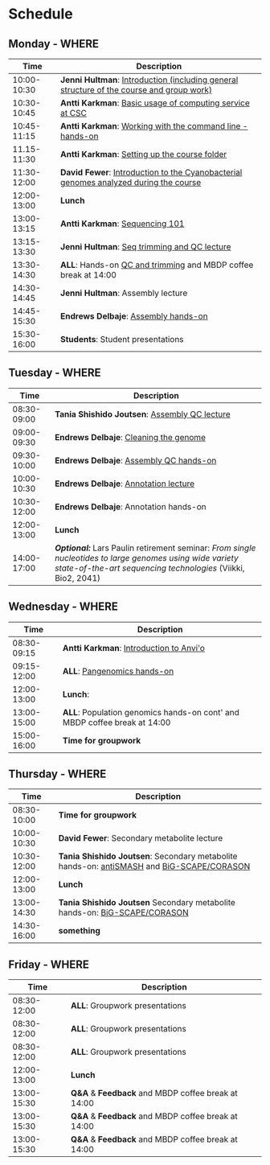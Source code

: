 # Schedule

## Monday - WHERE
| Time | Description|
| --- | --- |
| 10:00-10:30 | **Jenni Hultman**: [Introduction (including general structure of the course and group work)](Lectures/introduction.pdf)|
| 10:30-10:45 | **Antti Karkman**: [Basic usage of computing service at CSC](Lectures/CSC_basics.pdf) |
| 10:45-11:15 | **Antti Karkman**: [Working with the command line - hands-on](Practicals/commandline.md) |
| 11.15-11:30 | **Antti Karkman**: [Setting up the course folder](Practicals/README.md#setting-up-the-course-folders) |
| 11:30-12:00 | **David Fewer**: [Introduction to the Cyanobacterial genomes analyzed during the course](Lectures/DavidFewer_cyanobacteria.pdf)|
| 12:00-13:00 | **Lunch** |
| 13:00-13:15 | **Antti Karkman**: [Sequencing 101](Lectures/Sequencing101.pdf) |
| 13:15-13:30 | **Jenni Hultman**: [Seq trimming and QC lecture](Lectures/QC_filtering.pdf) |
| 13:30-14:30 | **ALL**: Hands-on [QC and trimming](Practicals/README.md#qc-and-trimming-for-illumina-reads) and MBDP coffee break at 14:00 |
| 14:30-14:45 | **Jenni Hultman**: Assembly lecture |
| 14:45-15:30 | **Endrews Delbaje**: [Assembly hands-on](Practicals/README.md#Genome-assembly-with-Spades) |
| 15:30-16:00 | **Students**: Student presentations|

## Tuesday - WHERE
| Time | Description |
| --- | --- |
| 08:30-09:00 | **Tania Shishido Joutsen**: [Assembly QC lecture](Lectures/lecture_assemblyQC.pdf)|
| 09:00-09:30 | **Endrews Delbaje**: [Cleaning the genome](Practicals/README.md#Eliminate-contaminant-contigs-with-Kaiju)|
| 09:30-10:00 | **Endrews Delbaje**: [Assembly QC hands-on](Practicals/README.md#Assembly_QC)|
| 10:00-10:30 | **Endrews Delbaje**: [Annotation lecture](Lectures/Genome_Annotation.pdf)|
| 10:30-12:00 | **Endrews Delbaje**: Annotation hands-on|
| 12:00-13:00 | **Lunch** |
| 14:00-17:00 | _**Optional:**_ Lars Paulin retirement seminar: _From single nucleotides to large genomes using wide variety state-of-the-art sequencing technologies_ (Viikki, Bio2, 2041)|


## Wednesday - WHERE
| Time | Description |
| --- | --- |
| 08:30-09:15 | **Antti Karkman**: [Introduction to Anvi'o](Lectures/Pangenomics.pdf)|
| 09:15-12:00 | **ALL**: [Pangenomics hands-on](Practicals/README.md#pangenomics-with-anvi'o) |
| 12:00-13:00 | **Lunch**: |
| 13:00-15:00 | **ALL**: Population genomics hands-on cont' and MBDP coffee break at 14:00|
| 15:00-16:00 | **Time for groupwork** |


## Thursday - WHERE
| Time | Description |
| --- | --- |
| 08:30-10:00 | **Time for groupwork** |
| 10:00-10:30 | **David Fewer**: Secondary metabolite lecture|
| 10:30-12:00 | **Tania Shishido Joutsen**: Secondary metabolite hands-on:  [antiSMASH](Practicals/README.md#Detection-of-secondary-metabolites-biosynthesis-gene-clusters) and  [BiG-SCAPE/CORASON](Practicals/README.md#Comparison-of-secondary-metabolites-biosynthesis-gene-clusters)|
| 12:00-13:00 | **Lunch** |
| 13:00-14:30 | **Tania Shishido Joutsen** Secondary metabolite hands-on: [BiG-SCAPE/CORASON](Practicals/README.md#Comparison-of-secondary-metabolites-biosynthesis-gene-clusters) |
| 14:30-16:00 | **something** |


## Friday - WHERE
| Time | Description |
| --- | --- |
| 08:30-12:00 | **ALL**: Groupwork presentations|
| 08:30-12:00 | **ALL**: Groupwork presentations|
| 08:30-12:00 | **ALL**: Groupwork presentations|
| 12:00-13:00 | **Lunch** |
| 13:00-15:30 | **Q&A** & **Feedback** and MBDP coffee break at 14:00|
| 13:00-15:30 | **Q&A** & **Feedback** and MBDP coffee break at 14:00|
| 13:00-15:30 | **Q&A** & **Feedback** and MBDP coffee break at 14:00|